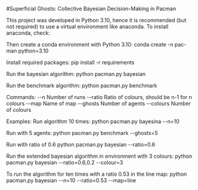 #Superficial Ghosts: Collective Bayesian Decision-Making in Pacman

This project was developed in Python 3.10, hence it is recommended 
(but not required) to use a virtual environment like anaconda. To install anaconda,
check:

Then create a conda environment with Python 3.10:
conda create -n pac-man python=3.10

Install required packages:
pip install -r requirements

Run the bayesian algorithm:
python pacman.py bayesian

Run the benchmark algorithm:
python pacman.py benchmark

Commands:
--n         Number of runs
--ratio     Ratio of colours, should be n-1 for n colours
--map       Name of map
--ghosts    Number of agents
--colours   Number of colours

Examples:
Run algorithm 10 times:
python pacman.py bayesina --n=10

Run with 5 agents:
python pacman.py benchmark --ghosts=5

Run with ratio of 0.6
python pacman.py bayesian --ratio=0.6

Run the extended bayesian algorithm in environment with 3 colours:
python pacman.py bayesian --ratio=0.6,0.2 --colour=3

To run the algorithm for ten times with a ratio 0.53 in the line map:
python pacman.py bayesian --n=10 --ratio=0.53 --map=line